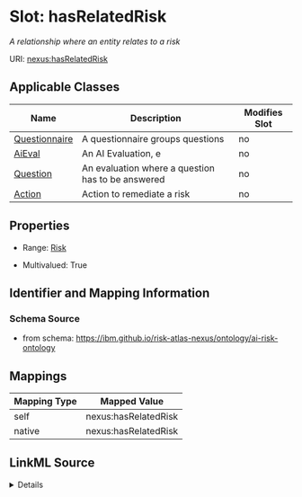 

# Slot: hasRelatedRisk


_A relationship where an entity relates to a risk_





URI: [nexus:hasRelatedRisk](https://ibm.github.io/risk-atlas-nexus/ontology/hasRelatedRisk)



<!-- no inheritance hierarchy -->





## Applicable Classes

| Name | Description | Modifies Slot |
| --- | --- | --- |
| [Questionnaire](Questionnaire.md) | A questionnaire groups questions |  no  |
| [AiEval](AiEval.md) | An AI Evaluation, e |  no  |
| [Question](Question.md) | An evaluation where a question has to be answered |  no  |
| [Action](Action.md) | Action to remediate a risk |  no  |







## Properties

* Range: [Risk](Risk.md)

* Multivalued: True





## Identifier and Mapping Information







### Schema Source


* from schema: https://ibm.github.io/risk-atlas-nexus/ontology/ai-risk-ontology




## Mappings

| Mapping Type | Mapped Value |
| ---  | ---  |
| self | nexus:hasRelatedRisk |
| native | nexus:hasRelatedRisk |




## LinkML Source

<details>
```yaml
name: hasRelatedRisk
description: A relationship where an entity relates to a risk
from_schema: https://ibm.github.io/risk-atlas-nexus/ontology/ai-risk-ontology
rank: 1000
domain: RiskConcept
alias: hasRelatedRisk
domain_of:
- Action
- AiEval
range: Risk
multivalued: true
inlined: false

```
</details>
